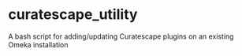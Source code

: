 # curatescape_utility
A bash script for adding/updating Curatescape plugins on an existing Omeka installation
